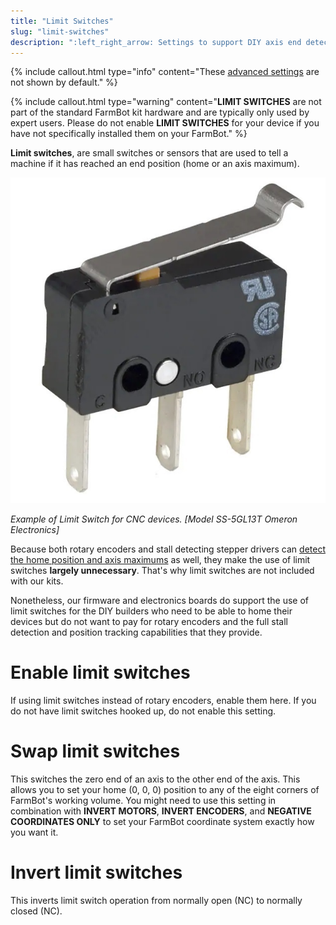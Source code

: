 ```yaml
---
title: "Limit Switches"
slug: "limit-switches"
description: ":left_right_arrow: Settings to support DIY axis end detection.\n[Open these settings in the app](https://my.farm.bot/app/designer/settings?highlight=limit_switches)"
---
```


{%
include callout.html
type="info"
content="These [advanced settings](../settings.md#show-advanced-settings) are not shown by default."
%}

{%
include callout.html
type="warning"
content="**LIMIT SWITCHES** are not part of the standard FarmBot kit hardware and are typically only used by expert users. Please do not enable **LIMIT SWITCHES** for your device if you have not specifically installed them on your FarmBot."
%}

**Limit switches**, are small switches or sensors that are used to tell a machine if it has reached an end position (home or an axis maximum).

![limit switch](_images/limit_switch.jpg)

_Example of Limit Switch for CNC devices.  [Model SS-5GL13T  Omeron Electronics]_

Because both rotary encoders and stall detecting stepper drivers can [detect the home position and axis maximums](stall-detection.md) as well, they make the use of limit switches **largely unnecessary**. That's why limit switches are not included with our kits.

Nonetheless, our firmware and electronics boards do support the use of limit switches for the DIY builders who need to be able to home their devices but do not want to pay for rotary encoders and the full stall detection and position tracking capabilities that they provide.

# Enable limit switches

If using limit switches instead of rotary encoders, enable them here. If you do not have limit switches hooked up, do not enable this setting.

# Swap limit switches

This switches the zero end of an axis to the other end of the axis. This allows you to set your home (0, 0, 0) position to any of the eight corners of FarmBot's working volume. You might need to use this setting in combination with **INVERT MOTORS**, **INVERT ENCODERS**, and **NEGATIVE COORDINATES ONLY** to set your FarmBot coordinate system exactly how you want it.

# Invert limit switches

This inverts limit switch operation from normally open (NC) to normally closed (NC).
